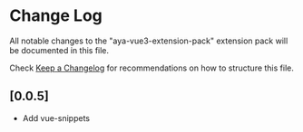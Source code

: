 # Change Log

All notable changes to the "aya-vue3-extension-pack" extension pack will be documented in this file.

Check [Keep a Changelog](http://keepachangelog.com/) for recommendations on how to structure this file.

## [0.0.5]

- Add vue-snippets
